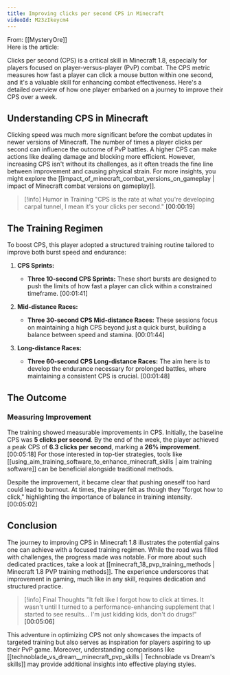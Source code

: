 ```yaml
---
title: Improving clicks per second CPS in Minecraft
videoId: M23zIkeycm4
---
```


From: [[MysteryOre]] <br/> 
Here is the article:

Clicks per second (CPS) is a critical skill in Minecraft 1.8, especially for players focused on player-versus-player (PvP) combat. The CPS metric measures how fast a player can click a mouse button within one second, and it's a valuable skill for enhancing combat effectiveness. Here's a detailed overview of how one player embarked on a journey to improve their CPS over a week.

## Understanding CPS in Minecraft

Clicking speed was much more significant before the combat updates in newer versions of Minecraft. The number of times a player clicks per second can influence the outcome of PvP battles. A higher CPS can make actions like dealing damage and blocking more efficient. However, increasing CPS isn't without its challenges, as it often treads the fine line between improvement and causing physical strain. For more insights, you might explore the [[impact_of_minecraft_combat_versions_on_gameplay | impact of Minecraft combat versions on gameplay]].

> [!info] Humor in Training
> "CPS is the rate at what you're developing carpal tunnel, I mean it's your clicks per second." <a class="yt-timestamp" data-t="00:00:19">[00:00:19]</a>

## The Training Regimen

To boost CPS, this player adopted a structured training routine tailored to improve both burst speed and endurance:

1. **CPS Sprints:**
   - **Three 10-second CPS Sprints:** These short bursts are designed to push the limits of how fast a player can click within a constrained timeframe. <a class="yt-timestamp" data-t="00:01:41">[00:01:41]</a>
   
2. **Mid-distance Races:**
   - **Three 30-second CPS Mid-distance Races:** These sessions focus on maintaining a high CPS beyond just a quick burst, building a balance between speed and stamina. <a class="yt-timestamp" data-t="00:01:44">[00:01:44]</a>
   
3. **Long-distance Races:**
   - **Three 60-second CPS Long-distance Races:** The aim here is to develop the endurance necessary for prolonged battles, where maintaining a consistent CPS is crucial. <a class="yt-timestamp" data-t="00:01:48">[00:01:48]</a>

## The Outcome

### Measuring Improvement

The training showed measurable improvements in CPS. Initially, the baseline CPS was **5 clicks per second**. By the end of the week, the player achieved a peak CPS of **6.3 clicks per second**, marking a **26% improvement**. <a class="yt-timestamp" data-t="00:05:18">[00:05:18]</a> For those interested in top-tier strategies, tools like [[using_aim_training_software_to_enhance_minecraft_skills | aim training software]] can be beneficial alongside traditional methods.

Despite the improvement, it became clear that pushing oneself too hard could lead to burnout. At times, the player felt as though they "forgot how to click," highlighting the importance of balance in training intensity. <a class="yt-timestamp" data-t="00:05:02">[00:05:02]</a>

## Conclusion

The journey to improving CPS in Minecraft 1.8 illustrates the potential gains one can achieve with a focused training regimen. While the road was filled with challenges, the progress made was notable. For more about such dedicated practices, take a look at [[minecraft_18_pvp_training_methods | Minecraft 1.8 PVP training methods]]. The experience underscores that improvement in gaming, much like in any skill, requires dedication and structured practice.

> [!info] Final Thoughts
> "It felt like I forgot how to click at times. It wasn't until I turned to a performance-enhancing supplement that I started to see results... I'm just kidding kids, don't do drugs!" <a class="yt-timestamp" data-t="00:05:06">[00:05:06]</a>

This adventure in optimizing CPS not only showcases the impacts of targeted training but also serves as inspiration for players aspiring to up their PvP game. Moreover, understanding comparisons like [[technoblade_vs_dream__minecraft_pvp_skills | Technoblade vs Dream's skills]] may provide additional insights into effective playing styles.